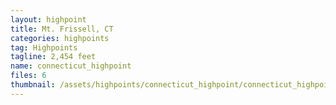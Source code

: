 ```yaml
---
layout: highpoint
title: Mt. Frissell, CT
categories: highpoints
tag: Highpoints
tagline: 2,454 feet
name: connecticut_highpoint
files: 6
thumbnail: /assets/highpoints/connecticut_highpoint/connecticut_highpoint-3.jpg
---
```

